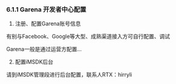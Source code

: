 ### 6.1.1  Garena 开发者中心配置

1. 注册、配置Garena账号信息    
    
 有别与Facebook、Google等大型、成熟渠道接入方可自行配置、调试    

 Garena一般是通过运营方配置...

     

2. 配置iMSDK后台

 请到iMSDK管理段进行后台配置，联系人RTX：hirryli